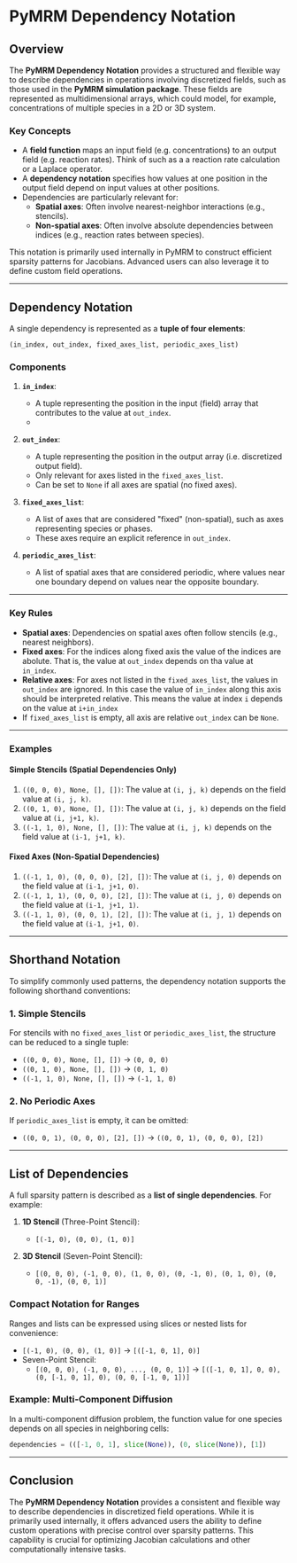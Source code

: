 # PyMRM Dependency Notation

## Overview

The **PyMRM Dependency Notation** provides a structured and flexible way to describe dependencies in operations involving discretized fields, such as those used in the **PyMRM simulation package**. These fields are represented as multidimensional arrays, which could model, for example, concentrations of multiple species in a 2D or 3D system.

### Key Concepts
- A **field function** maps an input field (e.g. concentrations) to an output field (e.g. reaction rates). Think of such as a a reaction rate calculation or a Laplace operator.
- A **dependency notation** specifies how values at one position in the output field depend on input values at other positions.
- Dependencies are particularly relevant for:
  - **Spatial axes**: Often involve nearest-neighbor interactions (e.g., stencils).
  - **Non-spatial axes**: Often involve absolute dependencies between indices (e.g., reaction rates between species).

This notation is primarily used internally in PyMRM to construct efficient sparsity patterns for Jacobians. Advanced users can also leverage it to define custom field operations.

---

## Dependency Notation

A single dependency is represented as a **tuple of four elements**:

```text
(in_index, out_index, fixed_axes_list, periodic_axes_list)
```

### Components

1. **`in_index`**:
   - A tuple representing the position in the input (field) array that contributes to the value at `out_index`.
   - 
2. **`out_index`**:
   - A tuple representing the position in the output array (i.e. discretized output field).
   - Only relevant for axes listed in the `fixed_axes_list`.
   - Can be set to `None` if all axes are spatial (no fixed axes).

3. **`fixed_axes_list`**:
   - A list of axes that are considered "fixed" (non-spatial), such as axes representing species or phases.
   - These axes require an explicit reference in `out_index`.

4. **`periodic_axes_list`**:
   - A list of spatial axes that are considered periodic, where values near one boundary depend on values near the opposite boundary.

---

### Key Rules
- **Spatial axes**: Dependencies on spatial axes often follow stencils (e.g., nearest neighbors).
- **Fixed axes**: For the indices along fixed axis the value of the indices are abolute. That is, the value at `out_index` depends on tha value at `in_index`. 
- **Relative axes**: For axes not listed in the `fixed_axes_list`, the values in `out_index` are ignored. In this case the value of `in_index` along this axis should be interpreted relative. This means the value at index `i` depends on the value at `i+in_index`
- If `fixed_axes_list` is empty, all axis are relative `out_index` can be `None`.

---

### Examples

#### Simple Stencils (Spatial Dependencies Only)
1. `((0, 0, 0), None, [], [])`: The value at `(i, j, k)` depends on the field value at `(i, j, k)`.
2. `((0, 1, 0), None, [], [])`: The value at `(i, j, k)` depends on the field value at `(i, j+1, k)`.
3. `((-1, 1, 0), None, [], [])`: The value at `(i, j, k)` depends on the field value at `(i-1, j+1, k)`.

#### Fixed Axes (Non-Spatial Dependencies)
1. `((-1, 1, 0), (0, 0, 0), [2], [])`: The value at `(i, j, 0)` depends on the field value at `(i-1, j+1, 0)`.
2. `((-1, 1, 1), (0, 0, 0), [2], [])`: The value at `(i, j, 0)` depends on the field value at `(i-1, j+1, 1)`.
3. `((-1, 1, 0), (0, 0, 1), [2], [])`: The value at `(i, j, 1)` depends on the field value at `(i-1, j+1, 0)`.

---

## Shorthand Notation

To simplify commonly used patterns, the dependency notation supports the following shorthand conventions:

### 1. **Simple Stencils**
For stencils with no `fixed_axes_list` or `periodic_axes_list`, the structure can be reduced to a single tuple:

- `((0, 0, 0), None, [], [])` → `(0, 0, 0)`
- `((0, 1, 0), None, [], [])` → `(0, 1, 0)`
- `((-1, 1, 0), None, [], [])` → `(-1, 1, 0)`

### 2. **No Periodic Axes**
If `periodic_axes_list` is empty, it can be omitted:

- `((0, 0, 1), (0, 0, 0), [2], [])` → `((0, 0, 1), (0, 0, 0), [2])`

---

## List of Dependencies

A full sparsity pattern is described as a **list of single dependencies**. For example:

1. **1D Stencil** (Three-Point Stencil):
   - `[(-1, 0), (0, 0), (1, 0)]`

2. **3D Stencil** (Seven-Point Stencil):
   - `[(0, 0, 0), (-1, 0, 0), (1, 0, 0), (0, -1, 0), (0, 1, 0), (0, 0, -1), (0, 0, 1)]`

### Compact Notation for Ranges
Ranges and lists can be expressed using slices or nested lists for convenience:

- `[(-1, 0), (0, 0), (1, 0)]` → `[([-1, 0, 1], 0)]`
- Seven-Point Stencil:
  - `[(0, 0, 0), (-1, 0, 0), ..., (0, 0, 1)]` → `[([-1, 0, 1], 0, 0), (0, [-1, 0, 1], 0), (0, 0, [-1, 0, 1])]`

### Example: Multi-Component Diffusion
In a multi-component diffusion problem, the function value for one species depends on all species in neighboring cells:
```python
dependencies = (([-1, 0, 1], slice(None)), (0, slice(None)), [1])
```

---

## Conclusion

The **PyMRM Dependency Notation** provides a consistent and flexible way to describe dependencies in discretized field operations. While it is primarily used internally, it offers advanced users the ability to define custom operations with precise control over sparsity patterns. This capability is crucial for optimizing Jacobian calculations and other computationally intensive tasks.